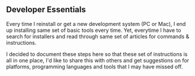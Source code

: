 ## Developer Essentials

Every time I reinstall or get a new development system (PC or Mac), I end up installing same set of basic tools every time. Yet, everytime I have to search for installers and read through same set of articles for commands & instructions.

I decided to document these steps here so that these set of instructions is all in one place, I'd like to share this with others and get suggestions on for platforms, programming languages and tools that I may have missed off.
